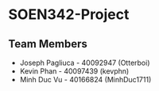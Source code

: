 # SOEN342-Project
## Team Members
* Joseph Pagliuca - 40092947 (Otterboi)
* Kevin Phan - 40097439 (kevphn)
* Minh Duc Vu - 40166824 (MinhDuc1711)
